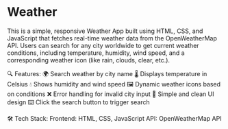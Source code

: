 # Weather
This is a simple, responsive Weather App built using HTML, CSS, and JavaScript that fetches real-time weather data from the OpenWeatherMap API. Users can search for any city worldwide to get current weather conditions, including temperature, humidity, wind speed, and a corresponding weather icon (like rain, clouds, clear, etc.).

🔍 Features:
🌍 Search weather by city name
🌡️ Displays temperature in Celsius
💧 Shows humidity and wind speed
🖼️ Dynamic weather icons based on conditions
❌ Error handling for invalid city input
🧠 Simple and clean UI design
⌨️ Click the search button to trigger search

🛠️ Tech Stack:
Frontend: HTML, CSS, JavaScript
API: OpenWeatherMap API


